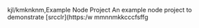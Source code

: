 kjl/kmknknm,Example Node Project
An example node project to demonstrate [srcclr](https:/w
mmnnmkkcccfsffg
